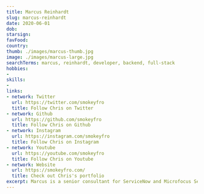 ```yaml
---
title: Marcus Reinhardt
slug: marcus-reinhardt
date: 2020-06-01
dob: 
starsign: 
favFood: 
country: 
thumb: ./images/marcus-thumb.jpg
image: ./images/marcus-large.jpg
searchTerms: marcus, reinhardt, developer, backend, full-stack
hobbies: 
- 
skills: 
- 
links:
- network: Twitter
  url: https://twitter.com/smokeyfro
  title: Follow Chris on Twitter
- network: Github
  url: https://github.com/smokeyfro
  title: Follow Chris on Github
- network: Instagram
  url: https://instagram.com/smokeyfro
  title: Follow Chris on Instagram
- network: Youtube
  url: https://youtube.com/smokeyfro
  title: Follow Chris on Youtube
- network: Website
  url: https://smokeyfro.com/
  title: Check out Chris's portfolio
excerpt: Marcus is a senior consultant for ServiceNow and Microfocus ServiceManager. He has more than 10 years expierence in customizing enterprice tools. In his free time he creates new starters and plugins for gridsome and helping in the community. Also he loves to ride his motorcycle at the racetrack.
---
```

